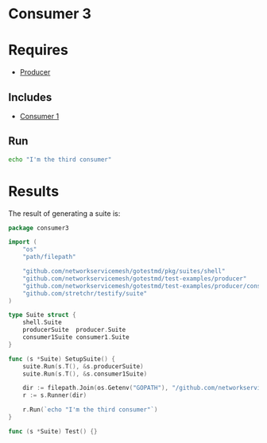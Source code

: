 # Consumer 3

# Requires

- [Producer](../)

## Includes

- [Consumer 1](../Consumer1)

## Run

```bash
echo "I'm the third consumer"
```

# Results

The result of generating a suite is:
```go
package consumer3

import (
	"os"
	"path/filepath"

	"github.com/networkservicemesh/gotestmd/pkg/suites/shell"
	"github.com/networkservicemesh/gotestmd/test-examples/producer"
	"github.com/networkservicemesh/gotestmd/test-examples/producer/consumer1"
	"github.com/stretchr/testify/suite"
)

type Suite struct {
	shell.Suite
	producerSuite  producer.Suite
	consumer1Suite consumer1.Suite
}

func (s *Suite) SetupSuite() {
	suite.Run(s.T(), &s.producerSuite)
	suite.Run(s.T(), &s.consumer1Suite)

	dir := filepath.Join(os.Getenv("GOPATH"), "/github.com/networkservicemesh/gotestmd/examples/Producer/Consumer3")
	r := s.Runner(dir)

	r.Run(`echo "I'm the third consumer"`)
}

func (s *Suite) Test() {}
```